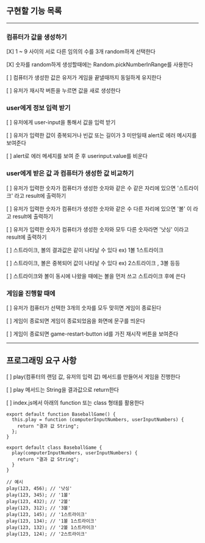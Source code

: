 ## 구현할 기능 목록 
<hr>

### 컴퓨터가 값을 생성하기 

[X] 1 ~ 9 사이의 서로 다른 임의의 수를 3개 random하게 선택한다 

[X] 숫자를 random하게 생성할때에는 Random.pickNumberInRange를 사용한다 

[ ] 컴퓨터가 생성한 값은 유저가 게임을 끝낼때까지 동일하게 유지한다 

[ ] 유저가 재시작 버튼을 누르면 값을 새로 생성한다


### user에게 정보 입력 받기 

[ ] 유저에게 user-input을 통해서 값을 입력 받기 

[ ] 유저가 입력한 값이 중복되거나 빈값 또는 길이가 3 미만일때 alert로 에러 메시지를 보여준다

[ ] alert로 에러 메세지를 보여 준 후 userinput.value를 비운다 

### user에게 받은 값 과 컴퓨터가 생성한 값 비교하기

[ ] 유저가 입력한 숫자가 컴퓨터가 생성한 숫자와 같은 수 같은 자리에 있으면 '스트라이크' 라고 result에 출력하기

[ ] 유저가 입력한 숫자가 컴퓨터가 생성한 숫자와 같은 수 다른 자리에 있으면 '볼' 이 라고 result에 출력하기

[ ] 유저가 입력한 숫자가 컴퓨터가 생성한 숫자와 모두 다른 숫자라면 '낫싱' 이라고 result에 출력하기

[ ] 스트라이크, 볼의 결과값은 같이 나타날 수 있다 ex) 1볼 1스트라이크

[ ] 스트라이크, 볼은 중복되어 값이 나타날 수 있다 ex) 2스트라이크 , 3볼 등등

[ ] 스트라이크와 볼이 동시에 나왔을 때에는 볼을 먼저 쓰고 스트라이크 후에 쓴다  

### 게임을 진행할 때에 

[ ] 유저가 컴퓨터가 선택한 3개의 숫자를 모두 맞히면 게임이 종료된다 

[ ] 게임이 종료되면 게임이 종료되었음을 화면에 문구를 띄운다 

[ ] 게임이 종료되면 game-restart-button id를 가진 재시작 버튼을 보여준다

<hr>

## 프로그래밍 요구 사항 

[ ] play(컴퓨터의 랜덤 값, 유저의 입력 값) 메서드를 만들어서 게임을 진행한다 

[ ] play 메서드는 String을 결과값으로 return한다 

[ ] index.js에서 아래의 function 또는 class 형태를 활용한다 

```
export default function BaseballGame() {
  this.play = function (computerInputNumbers, userInputNumbers) {
    return "결과 값 String";
  };
}

export default class BaseballGame {
  play(computerInputNumbers, userInputNumbers) {
    return "결과 값 String";
  }
}

// 예시
play(123, 456); // '낫싱'
play(123, 345); // '1볼'
play(123, 432); // '2볼'
play(123, 312); // '3볼'
play(123, 145); // '1스트라이크'
play(123, 134); // '1볼 1스트라이크'
play(123, 132); // '2볼 1스트라이크'
play(123, 124); // '2스트라이크'

```
 
